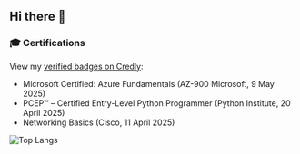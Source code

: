 ## Hi there 👋

### 🎓 Certifications

View my [verified badges on Credly](https://www.credly.com/users/gracia-kleijnen):

- Microsoft Certified: Azure Fundamentals (AZ-900 Microsoft, 9 May 2025)
- PCEP™ – Certified Entry-Level Python Programmer (Python Institute, 20 April 2025)
- Networking Basics (Cisco, 11 April 2025)

![Top Langs](https://github-readme-stats.vercel.app/api/top-langs/?username=igk190&layout=compact)

<!--
**igk190/igk190** is a ✨ _special_ ✨ repository because its `README.md` (this file) appears on your GitHub profile.

Here are some ideas to get you started:

- 🔭 I’m currently working on ...
- 🌱 I’m currently learning ...
- 👯 I’m looking to collaborate on ...
- 🤔 I’m looking for help with ...
- 💬 Ask me about ...
- 📫 How to reach me: ...
- 😄 Pronouns: ...
- ⚡ Fun fact: ...
-->
